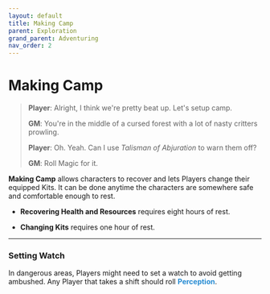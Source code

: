```yaml
---
layout: default
title: Making Camp
parent: Exploration
grand_parent: Adventuring
nav_order: 2
---
```


# Making Camp

>**Player**: Alright, I think we're pretty beat up. Let's setup camp.
>
>**GM**: You're in the middle of a cursed forest with a lot of nasty critters prowling.
>
>**Player**: Oh. Yeah. Can I use _Talisman of Abjuration_ to warn them off?
>
>**GM**: Roll Magic for it.

**Making Camp** allows characters to recover and lets Players change their equipped Kits. It can be done anytime the characters are somewhere safe and comfortable enough to rest.

- **Recovering Health and Resources** requires eight hours of rest.

- **Changing Kits** requires one hour of rest.

---

### Setting Watch

In dangerous areas, Players might need to set a watch to avoid getting ambushed. Any Player that takes a shift should roll **<span style="color: #268bd2">Perception</span>**.
